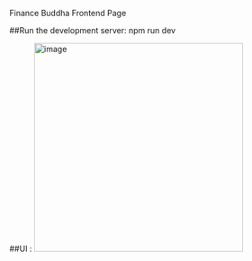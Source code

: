Finance Buddha Frontend Page

##Run the development server:
npm run dev

##UI :
<img width="371" alt="image" src="https://github.com/shalinichahar/Frontend-page/assets/70834279/59fc9f0a-1ab2-4f94-9ef3-526620f5d457">
